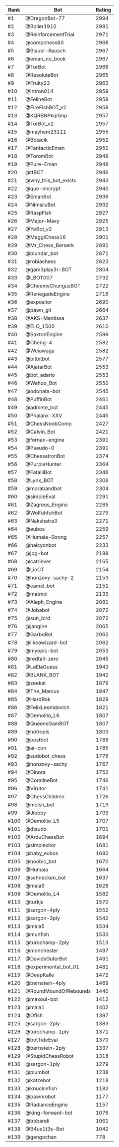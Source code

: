 Rank|Bot|Rating
---|---|---
#1|@DragonBot-77|2994
#2|@Boller1910|2981
#3|@ReinforcementTrial|2971
#4|@compchess60|2968
#5|@Blauer-Rausch|2967
#6|@eman_no_book|2967
#7|@TorBot|2966
#8|@ResoluteBot|2965
#9|@Fruity23|2963
#10|@Intron014|2959
#11|@FelineBot|2958
#12|@FireFishBOT_v2|2958
#13|@KQRBNPkqrbnp|2957
#14|@TorBot_v2|2957
#15|@mayhem23111|2955
#16|@Botacik|2952
#17|@FantacticEman|2951
#18|@ToromBot|2949
#19|@Pure-Eman|2948
#20|@ttBOT|2946
#21|@why_this_bot_exists|2943
#22|@que-encrypt|2940
#23|@EmanBot|2936
#24|@NimsiluBot|2932
#25|@RaspFish|2927
#26|@Major-Maxy|2925
#27|@YoBot_v2|2913
#28|@MaggiChess16|2901
#29|@Mr_Chess_Berserk|2891
#30|@blundar_bot|2871
#31|@robiachess|2823
#32|@gam3play3r-BOT|2804
#33|@LBOT007|2732
#34|@CheemsChungusBOT|2722
#35|@RenegadeEngine|2716
#36|@expositor|2690
#37|@pawn_git|2664
#38|@AKS-Mantissa|2637
#39|@ELO_1500|2610
#40|@SaxtonEngine|2599
#41|@Cheng-4|2582
#42|@Weiawaga|2582
#43|@bitbitbot|2577
#44|@AjatarBot|2553
#45|@bot_adario|2553
#46|@Wahoo_Bot|2550
#47|@odonata-bot|2545
#48|@PuffinBot|2461
#49|@admete_bot|2445
#50|@Phalanx-XXV|2445
#51|@ChessNoobComp|2427
#52|@Calvin_Bot|2421
#53|@fornax-engine|2391
#54|@Pseudo-0|2391
#55|@ChessatronBot|2374
#56|@PurpleHunter|2364
#57|@FataliiBot|2346
#58|@Lynx_BOT|2306
#59|@morabandbot|2304
#60|@simpleEval|2291
#61|@Zagreus_Engine|2285
#62|@WolfuhfuhBot|2279
#63|@Nakshatra3|2271
#64|@eubos|2259
#65|@Humaia-Strong|2257
#66|@halcyonbot|2233
#67|@jpg-bot|2188
#68|@catriever|2165
#69|@LioCT|2154
#70|@honzovy-sachy-2|2153
#71|@camel_bot|2151
#72|@matmoi|2133
#73|@Aleph_Engine|2081
#74|@Jobabot|2072
#75|@sun_bird|2072
#76|@jangine|2065
#77|@GarboBot|2062
#78|@likeawizard-bot|2062
#79|@myopic-bot|2053
#80|@redtail-zero|2045
#81|@LeElaGuess|1943
#82|@BLANK_BOT|1942
#83|@zeekat|1879
#84|@The_Marcus|1847
#85|@HardRok|1829
#86|@FelixLeonidovich|1821
#87|@Demolito_L6|1807
#88|@QueensGamBOT|1807
#89|@notropis|1803
#90|@postbot|1788
#91|@ai-con|1785
#92|@sudobot_chess|1776
#93|@honzovy-sachy|1767
#94|@Dinora|1752
#95|@CoralineBot|1746
#96|@Virutor|1741
#97|@ChessChildren|1726
#98|@melsh_bot|1719
#99|@Jibbby|1709
#100|@Demolito_L5|1707
#101|@dtsudo|1701
#102|@ArduChessBot|1694
#103|@simplexitor|1681
#104|@baby_eubos|1680
#105|@noobic_bot|1670
#106|@Humaia|1664
#107|@schnecken_bot|1637
#108|@maia9|1628
#109|@Demolito_L4|1582
#110|@turkjs|1570
#111|@sargon-4ply|1552
#112|@sargon-3ply|1542
#113|@maia5|1534
#114|@munfish|1533
#115|@turochamp-2ply|1513
#116|@monchester|1497
#117|@DavidsGuterBot|1491
#118|@experimental_bot_01|1481
#119|@DeepKalle|1472
#120|@bernstein-4ply|1469
#121|@RoundMoundOfRebounds|1440
#122|@maxoul-bot|1412
#123|@maia1|1402
#124|@Ofish|1397
#125|@sargon-2ply|1383
#126|@turochamp-1ply|1371
#127|@botTideEval|1370
#128|@bernstein-2ply|1337
#129|@StupidChessRobot|1318
#130|@sargon-1ply|1279
#131|@plumbot|1238
#132|@katzebot|1218
#133|@knucklefish|1182
#134|@pawnrobot|1177
#135|@RadianceEngine|1157
#136|@king-forward-bot|1076
#137|@bobandi|1061
#138|@B4ux1t3s-Bot|1042
#139|@gengochan|778
